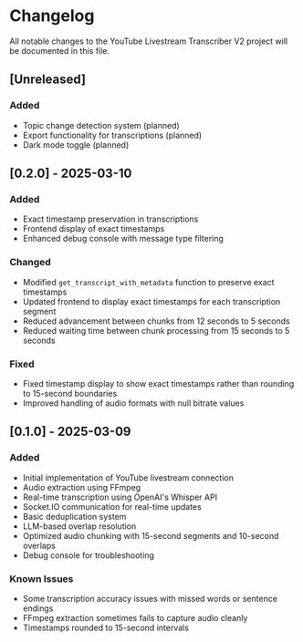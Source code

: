 # Changelog

All notable changes to the YouTube Livestream Transcriber V2 project will be documented in this file.

## [Unreleased]

### Added
- Topic change detection system (planned)
- Export functionality for transcriptions (planned)
- Dark mode toggle (planned)

## [0.2.0] - 2025-03-10

### Added
- Exact timestamp preservation in transcriptions
- Frontend display of exact timestamps
- Enhanced debug console with message type filtering

### Changed
- Modified `get_transcript_with_metadata` function to preserve exact timestamps
- Updated frontend to display exact timestamps for each transcription segment
- Reduced advancement between chunks from 12 seconds to 5 seconds
- Reduced waiting time between chunk processing from 15 seconds to 5 seconds

### Fixed
- Fixed timestamp display to show exact timestamps rather than rounding to 15-second boundaries
- Improved handling of audio formats with null bitrate values

## [0.1.0] - 2025-03-09

### Added
- Initial implementation of YouTube livestream connection
- Audio extraction using FFmpeg
- Real-time transcription using OpenAI's Whisper API
- Socket.IO communication for real-time updates
- Basic deduplication system
- LLM-based overlap resolution
- Optimized audio chunking with 15-second segments and 10-second overlaps
- Debug console for troubleshooting

### Known Issues
- Some transcription accuracy issues with missed words or sentence endings
- FFmpeg extraction sometimes fails to capture audio cleanly
- Timestamps rounded to 15-second intervals 